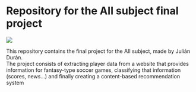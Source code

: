 # Repository for the AII subject final project
![](https://img.shields.io/badge/label-message-181717?style=for-the-badge&logo=github)

This repository contains the final project for the AII subject, made by Julián Durán.  
The project consists of extracting player data from a website that provides information for fantasy-type soccer games, classifying that information (scores, news...) and finally creating a content-based recommendation system
